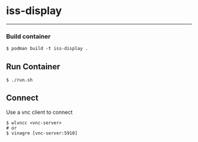 # iss-display
---

### Build container
```
$ podman build -t iss-display .
```

## Run Container
```
$ ./run.sh
```

## Connect
Use a vnc client to connect
```
$ wlvncc <vnc-server>
# or
$ vinagre [vnc-server:5910]
```
